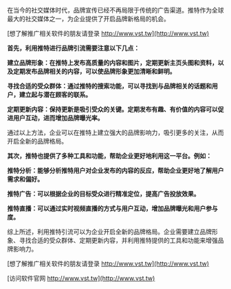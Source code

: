 在当今的社交媒体时代，品牌宣传已经不再局限于传统的广告渠道。推特作为全球最大的社交媒体之一，为企业提供了开启品牌新格局的机会。

[想了解推广相关软件的朋友请登录 http://www.vst.tw](http://www.vst.tw)

**首先，利用推特进行品牌引流需要注意以下几点：**

**建立品牌形象：在推特上发布高质量的内容和图片，定期更新主页头图和资料，以及定期发布品牌相关的内容，可以使品牌形象更加清晰和鲜明。**

**寻找合适的受众群体：通过推特的搜索功能，可以寻找到与品牌相关的话题和用户，建立起与潜在顾客的联系。**

**定期更新内容：保持更新是吸引受众的关键。定期发布有趣、有价值的内容可以促进用户互动，进而增加品牌曝光率。**

通过以上方法，企业可以在推特上建立强大的品牌影响力，吸引更多的关注，从而开启全新的品牌格局。

**其次，推特也提供了多种工具和功能，帮助企业更好地利用这一平台。例如：**

**推特分析：能够分析推特用户对企业发布的内容的反应，帮助企业更好地了解用户需求和偏好。**

**推特广告：可以根据企业的目标受众进行精准定位，提高广告投放效果。**

**推特直播：可以通过实时视频直播的方式与用户互动，增加品牌曝光和用户参与度。**

综上所述，利用推特引流可以为企业开启全新的品牌格局。企业需要建立品牌形象、寻找合适的受众群体、定期更新内容，并利用推特提供的工具和功能来增强品牌影响力。

[想了解推广相关软件的朋友请登录 http://www.vst.tw](http://www.vst.tw)


[访问软件官网 http://www.vst.tw](http://www.vst.tw)
